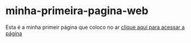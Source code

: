 # minha-primeira-pagina-web
Esta é a minha primeir página que coloco no ar
[clique aqui para acessar a página](https://josecapewa.github.io/minha-primeira-pagina-web/)
